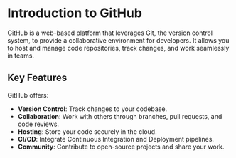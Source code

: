# Introduction to GitHub

GitHub is a web-based platform that leverages Git, the version control system, to provide a collaborative environment for developers. It allows you to host and manage code repositories, track changes, and work seamlessly in teams.

## Key Features
GitHub offers:
- **Version Control**: Track changes to your codebase.
- **Collaboration**: Work with others through branches, pull requests, and code reviews.
- **Hosting**: Store your code securely in the cloud.
- **CI/CD**: Integrate Continuous Integration and Deployment pipelines.
- **Community**: Contribute to open-source projects and share your work.

